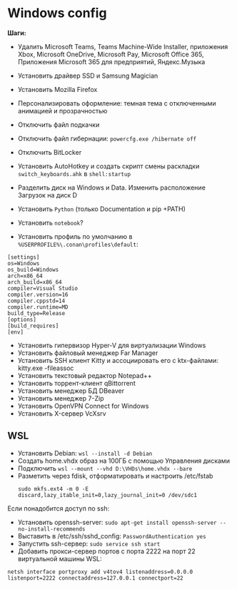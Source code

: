 # Windows config

**Шаги:**

- Удалить Microsoft Teams, Teams Machine-Wide Installer, приложения Xbox, Microsoft OneDrive, Microsoft Pay, Microsoft Office 365, Приложения Microsoft 365 для предприятий, Яндекс.Музыка
- Установить драйвер SSD и Samsung Magician
- Установить Mozilla Firefox
- Персонализировать оформление: темная тема с отключенными анимацией и прозрачностью
- Отключить файл подкачки
- Отключить файл гибернации: `powercfg.exe /hibernate off`
- Отключить BitLocker
- Установить AutoHotkey и создать скрипт смены раскладки `switch_keyboards.ahk` в `shell:startup`
- Разделить диск на Windows и Data. Изменить расположение Загрузок на диск D

- Установить `Python` (только Documentation и pip +PATH)
- Установить `notebook`?
- Установить профиль по умолчанию в `%USERPROFILE%\.conan\profiles\default`:

```
[settings]
os=Windows
os_build=Windows
arch=x86_64
arch_build=x86_64
compiler=Visual Studio
compiler.version=16
compiler.cppstd=14
compiler.runtime=MD
build_type=Release
[options]
[build_requires]
[env]
```

- Установить гипервизор Hyper-V для виртуализации Windows
- Установить файловый менеджер Far Manager
- Установить SSH клиент Kitty и ассоциировать его с ktx-файлами: kitty.exe -fileassoc
- Установить текстовый редактор Notepad++
- Установить торрент-клиент qBittorrent
- Установить менеджер БД DBeaver
- Установить менеджер 7-Zip
- Установить OpenVPN Connect for Windows
- Установить X-сервер VcXsrv

## WSL

- Установить Debian: `wsl --install -d Debian`
- Создать home.vhdx образ на 100ГБ с помощью Управления дисками
- Подключить `wsl --mount --vhd D:\VHDs\home.vhdx --bare`
- Разметить через fdisk, отформатировать и настроить /etc/fstab
  ```
  sudo mkfs.ext4 -m 0 -E discard,lazy_itable_init=0,lazy_journal_init=0 /dev/sdc1
  ```

Если понадобится доступ по ssh:
  - Установить openssh-server: `sudo apt-get install openssh-server --no-install-recommends`
  - Выставить в /etc/ssh/sshd_config: `PasswordAuthentication yes`
  - Запустить ssh-сервер: `sudo service ssh start`
- Добавить прокси-сервер портов с порта 2222 на порт 22 виртуальной машины WSL:
```
netsh interface portproxy add v4tov4 listenaddress=0.0.0.0 listenport=2222 connectaddress=127.0.0.1 connectport=22
```
